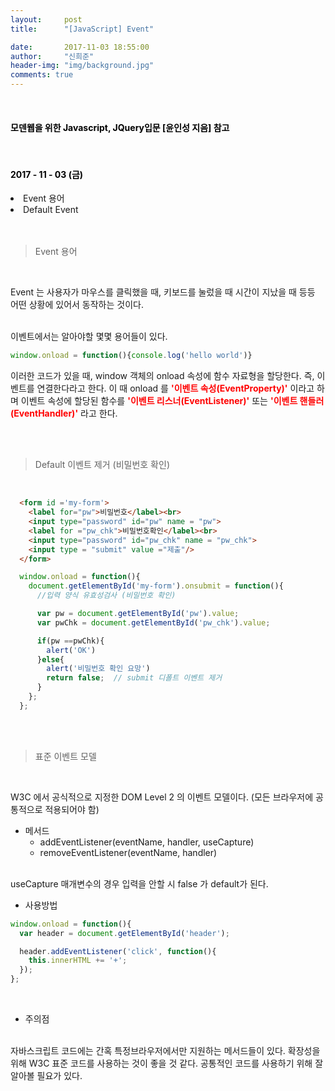 ```yaml
---
layout:     post
title:      "[JavaScript] Event"

date:       2017-11-03 18:55:00
author:     "신희준"
header-img: "img/background.jpg"
comments: true
---
```


<head>
 <meta property="og:type" content="website">
 <meta property="og:title" content="자바스크립트 이벤트">
 <meta property="og:description" content="자바스크립트 이벤트">
 <meta property="og:url" content="http://shj7242.github.io/2017/11/03/JavaScript11/">

 <meta name="twitter:card" content="summary">
  <meta name="twitter:title" content="자바스크립트 이벤트">
  <meta name="twitter:description" content="자바스크립트 이벤트">
  <meta name="FACEBOOK:domain" content="http://shj7242.github.io/2017/11/03/JavaScript11/">
  <meta name="facebook:card" content="summary">
   <meta name="facebook:title" content="자바스크립트 이벤트">
   <meta name="facebook:description" content="자바스크립트 이벤트">
   <meta name="facebook:domain" content="http://shj7242.github.io/2017/11/03/JavaScript11/">


 </head>
<br>
<H4 style ="font-weight:bold; color:black;"> 모덴웹을 위한 Javascript, JQuery입문 [윤인성 지음] 참고</H4>
<br>
<H4 style ="font-weight:bold; color : black">2017 - 11 - 03 (금)</H4>
<li>Event 용어</li>
<li>Default Event</li>
<br>
<br>

>Event 용어

<br>

Event 는 사용자가 마우스를 클릭했을 때, 키보드를 눌렀을 때 시간이 지났을 때 등등 어떤 상황에 있어서 동작하는 것이다.

<br>
이벤트에서는 알아야할 몇몇 용어들이 있다.

~~~javascript
window.onload = function(){console.log('hello world')}
~~~

이러한 코드가 있을 때, window 객체의 onload 속성에 함수 자료형을 할당한다. 즉, 이벤트를 연결한다라고 한다. 이 때 onload 를 <b style='color:red'>'이벤트 속성(EventProperty)'</b> 이라고 하며 이벤트 속성에 할당된 함수를 <b style='color:red'>'이벤트 리스너(EventListener)'</b> 또는 <b style='color:red'>'이벤트 핸들러(EventHandler)'</b> 라고 한다.

<br><br>

>Default 이벤트 제거 (비밀번호 확인)

<br>

~~~html
  <form id ='my-form'>
    <label for="pw">비밀번호</label><br>
    <input type="password" id="pw" name = "pw">
    <label for ="pw_chk">비밀번호확인</label><br>
    <input type="password" id="pw_chk" name = "pw_chk">
    <input type = "submit" value ="제출"/>
  </form>  
~~~

~~~javascript
  window.onload = function(){
    document.getElementById('my-form').onsubmit = function(){
      //입력 양식 유효성검사 (비밀번호 확인)

      var pw = document.getElementById('pw').value;
      var pwChk = document.getElementById('pw_chk').value;

      if(pw ==pwChk){
        alert('OK')
      }else{
        alert('비밀번호 확인 요망')
        return false;  // submit 디폴트 이벤트 제거
      }
    };
  };
~~~

<br>
<br>

>표준 이벤트 모델

<br>

W3C 에서 공식적으로 지정한 DOM Level 2 의 이벤트 모델이다. (모든 브라우저에 공통적으로 적용되어야 함) <br>

* 메서드
  - addEventListener(eventName, handler, useCapture)   
  - removeEventListener(eventName, handler)

<br>
useCapture 매개변수의 경우 입력을 안할 시 false 가 default가 된다.
<br>

* 사용방법

~~~javascript
window.onload = function(){
  var header = document.getElementById('header');

  header.addEventListener('click', function(){
    this.innerHTML += '+';
  });
};
~~~

<br>

* 주의점

<br>
자바스크립트 코드에는 간혹 특정브라우저에서만 지원하는 메서드들이 있다. 확장성을 위해 W3C 표준 코드를 사용하는 것이 좋을 것 같다. 공통적인 코드를 사용하기 위해 잘알아볼 필요가 있다.
